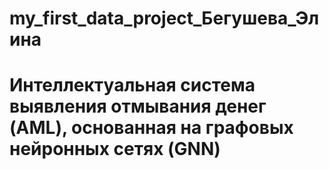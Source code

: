 # my_first_data_project_Бегушева_Элина
# Интеллектуальная система выявления отмывания денег (AML), основанная на графовых нейронных сетях (GNN)

